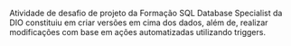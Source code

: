 Atividade de desafio de projeto da Formação SQL Database Specialist da DIO constituiu em criar versões em cima dos dados, além de, realizar modificações com base em ações automatizadas utilizando triggers.
